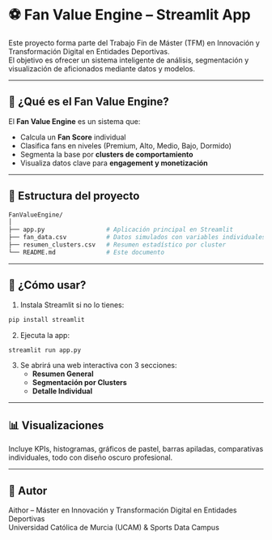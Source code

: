 
# ⚽ Fan Value Engine – Streamlit App

Este proyecto forma parte del Trabajo Fin de Máster (TFM) en Innovación y Transformación Digital en Entidades Deportivas.  
El objetivo es ofrecer un sistema inteligente de análisis, segmentación y visualización de aficionados mediante datos y modelos.

---

## 🧠 ¿Qué es el Fan Value Engine?

El **Fan Value Engine** es un sistema que:
- Calcula un **Fan Score** individual
- Clasifica fans en niveles (Premium, Alto, Medio, Bajo, Dormido)
- Segmenta la base por **clusters de comportamiento**
- Visualiza datos clave para **engagement y monetización**

---

## 📂 Estructura del proyecto

```bash
FanValueEngine/
│
├── app.py                 # Aplicación principal en Streamlit
├── fan_data.csv           # Datos simulados con variables individuales
├── resumen_clusters.csv   # Resumen estadístico por cluster
└── README.md              # Este documento
```

---

## 🚀 ¿Cómo usar?

1. Instala Streamlit si no lo tienes:

```bash
pip install streamlit
```

2. Ejecuta la app:

```bash
streamlit run app.py
```

3. Se abrirá una web interactiva con 3 secciones:
   - **Resumen General**
   - **Segmentación por Clusters**
   - **Detalle Individual**

---

## 📊 Visualizaciones

Incluye KPIs, histogramas, gráficos de pastel, barras apiladas, comparativas individuales, todo con diseño oscuro profesional.

---

## 👤 Autor

Aithor – Máster en Innovación y Transformación Digital en Entidades Deportivas  
Universidad Católica de Murcia (UCAM) & Sports Data Campus


